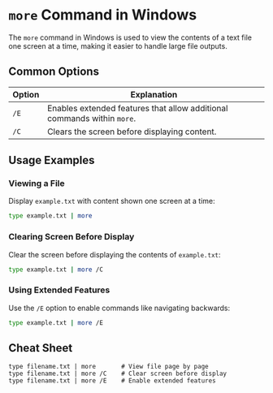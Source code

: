 # `more` Command in Windows

The `more` command in Windows is used to view the contents of a text file one screen at a time, making it easier to handle large file outputs.

## Common Options

| Option         | Explanation                                             |
|----------------|---------------------------------------------------------|
| `/E`           | Enables extended features that allow additional commands within `more`. |
| `/C`           | Clears the screen before displaying content.            |

## Usage Examples

### Viewing a File

Display `example.txt` with content shown one screen at a time:

```bash
type example.txt | more
```

### Clearing Screen Before Display

Clear the screen before displaying the contents of `example.txt`:

```bash
type example.txt | more /C
```

### Using Extended Features

Use the `/E` option to enable commands like navigating backwards:

```bash
type example.txt | more /E
```

## Cheat Sheet

```plaintext
type filename.txt | more       # View file page by page
type filename.txt | more /C    # Clear screen before display
type filename.txt | more /E    # Enable extended features
```
